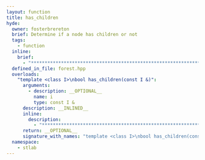 ```yaml
---
layout: function
title: has_children
hyde:
  owner: fosterbrereton
  brief: Determine if a node has children or not
  tags:
    - function
  inline:
    brief:
      - "***********************************************************************************************"
  defined_in_file: forest.hpp
  overloads:
    "template <class I>\nbool has_children(const I &)":
      arguments:
        - description: __OPTIONAL__
          name: i
          type: const I &
      description: __INLINED__
      inline:
        description:
          - "***********************************************************************************************"
      return: __OPTIONAL__
      signature_with_names: "template <class I>\nbool has_children(const I & i)"
  namespace:
    - stlab
---
```

